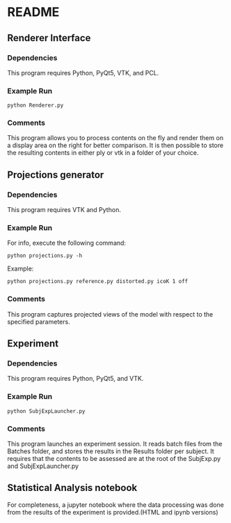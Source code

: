 
# README 

## Renderer Interface
### Dependencies
This program requires Python, PyQt5, VTK, and PCL.
### Example Run 
```
python Renderer.py
```
### Comments 
This program allows you to process contents on the fly and render them on a display area on the right for better comparison. 
It is then possible to store the resulting contents in either ply or vtk in a folder of your choice. 


## Projections generator
### Dependencies
This program requires VTK and Python.
### Example Run
For info, execute the following command:
```
python projections.py -h 
```
Example:
```
python projections.py reference.py distorted.py icoK 1 off 
```
### Comments
This program captures projected views of the model with respect to the specified parameters. 

## Experiment
### Dependencies
This program requires Python, PyQt5, and VTK.
### Example Run
```
python SubjExpLauncher.py
```
### Comments 
This program launches an experiment session. It reads batch files from the Batches folder, and stores the results in the Results folder per subject. It requires that the contents to be assessed are at the root of the SubjExp.py and SubjExpLauncher.py

## Statistical Analysis notebook
For completeness, a jupyter notebook where the data processing was done from the results of the experiment is provided.(HTML and ipynb versions)



